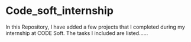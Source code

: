 # Code_soft_internship
In this Repository, I have added a few projects that I completed during my internship at CODE Soft. The tasks I included are listed......
